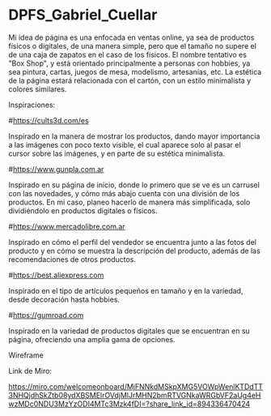 # DPFS_Gabriel_Cuellar

Mi idea de página es una enfocada en ventas online, ya sea de productos físicos o digitales, de una manera simple, pero que el tamaño no supere el de una caja de zapatos en el caso de los físicos. El nombre tentativo es "Box Shop", y está orientado principalmente a personas con hobbies, ya sea pintura, cartas, juegos de mesa, modelismo, artesanías, etc. La estética de la página estará relacionada con el cartón, con un estilo minimalista y colores similares.

Inspiraciones:

#https://cults3d.com/es

Inspirado en la manera de mostrar los productos, dando mayor importancia a las imágenes con poco texto visible, el cual aparece solo al pasar el cursor sobre las imágenes, y en parte de su estética minimalista.

#https://www.gunpla.com.ar

Inspirado en su página de inicio, donde lo primero que se ve es un carrusel con las novedades, y cómo más abajo cuenta con una división de los productos. En mi caso, planeo hacerlo de manera más simplificada, solo dividiéndolo en productos digitales o físicos.

#https://www.mercadolibre.com.ar

Inspirado en cómo el perfil del vendedor se encuentra junto a las fotos del producto y en cómo se muestra la descripción del producto, además de las recomendaciones de otros productos.

#https://best.aliexpress.com

Inspirado en el tipo de artículos pequeños en tamaño y en la variedad, desde decoración hasta hobbies.

#https://gumroad.com

Inspirado en la variedad de productos digitales que se encuentran en su página, ofreciendo una amplia gama de opciones.

Wireframe

Link de Miro:

https://miro.com/welcomeonboard/MjFNNkdMSkpXMG5VOWpWenlKTDdTT3NHQjdhSkZtb08ydXBSMElrOVdjMlJrMHN2bmRTVGNkaWRGbVF2aUg4eHwzMDc0NDU3MzYzODI4MTc3Mzk4fDI=?share_link_id=894336470424
